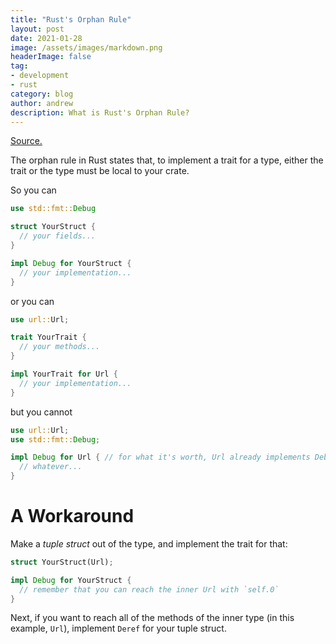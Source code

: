 ```yaml
---
title: "Rust's Orphan Rule"
layout: post
date: 2021-01-28
image: /assets/images/markdown.png
headerImage: false
tag:
- development
- rust
category: blog
author: andrew
description: What is Rust's Orphan Rule?
---
```


[Source.](https://doc.rust-lang.org/book/ch19-03-advanced-traits.html#using-the-newtype-pattern-to-implement-external-traits-on-external-types)

The orphan rule in Rust states that, to implement a trait for a type, either the trait or the type must be local to
your crate.

So you can
```rust
use std::fmt::Debug

struct YourStruct {
  // your fields...
}

impl Debug for YourStruct {
  // your implementation...
}
```
or you can
```rust
use url::Url;

trait YourTrait {
  // your methods...
}

impl YourTrait for Url {
  // your implementation...
}
```
but you cannot
```rust
use url::Url;
use std::fmt::Debug;

impl Debug for Url { // for what it's worth, Url already implements Debug
  // whatever...
}
```

# A Workaround
Make a _tuple struct_ out of the type, and implement the trait for that:
```rust
struct YourStruct(Url);

impl Debug for YourStruct {
  // remember that you can reach the inner Url with `self.0`
}
```
Next, if you want to reach all of the methods of the inner type (in this example, `Url`), implement `Deref` for your
tuple struct.
